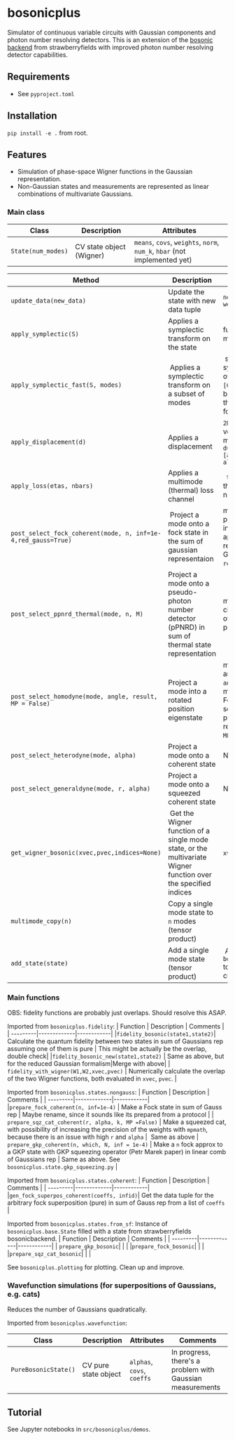 # bosonicplus

Simulator of continuous variable circuits with Gaussian components and photon number resolving detectors. This is an extension of the [bosonic backend](https://strawberryfields.ai/photonics/demos/run_intro_bosonic.html) from strawberryfields with improved photon number resolving detector capabilities.

## Requirements
- See `pyproject.toml`

## Installation
`pip install -e .` from root.

## Features
- Simulation of phase-space Wigner functions in the Gaussian representation.
- Non-Gaussian states and measurements are represented as linear combinations of multivariate Gaussians.

### Main class

| Class | Description | Attributes |
| ---------|-------------|------------|
| `State(num_modes)` | CV state object (Wigner)  | `means`, `covs`, `weights`, `norm`, `num_k`, `hbar` (not implemented yet) |


| Method | Description | Parameters |
| ---------|-------------|------------|
| `update_data(new_data)` | Update the state with new data tuple | `new_data=[means, covs, weights]`  |
| `apply_symplectic(S)`| Applies a symplectic transform on the state | full `2Nx2N` symplectic matrix `S`|
| `apply_symplectic_fast(S, modes)` | Applies a symplectic transform on a subset of modes | smaller `2x2` or `4x4` symplectic matrix `S`, list of modes e.g. `modes=[0,1]` for a beamsplitter. Faster than doing the above for large systems. |
|`apply_displacement(d)`| Applies a displacement | `2Nx1` displacement vector, e.g. for a single mode `d=np.sqrt(2*hbar)*[alpha.real, alpha.imag]` |
| `apply_loss(etas, nbars)` | Applies a multimode (thermal) loss channel |  transmissivities `etas`, thermal occupation numbers `nbars` |
| `post_select_fock_coherent(mode, n, inf=1e-4,red_gauss=True)` | Project a mode onto a fock state in the sum of gaussian representaion | mode number `mode`, photon number `n`, infidelity of the approximation `inf`, reduce the number of Gaussians with `red_gauss`. |
| `post_select_ppnrd_thermal(mode, n, M)` | Project a mode onto a pseudo-photon number detector (pPNRD) in sum of thermal state representation | mode number `mode`, click number `n`, number of on/off detectors in pPNRD `M` | 
| `post_select_homodyne(mode, angle, result, MP = False)` | Project a mode into a rotated position eigenstate | mode number `mode`, angle of quadrature `angle`, result of measurement `result`. For breeding of squeezed cats, higher precision may be required, so we can set `MP=True` to use `mpmath`|  
| `post_select_heterodyne(mode, alpha)` | Project a mode onto a coherent state | Not implemented| 
| `post_select_generaldyne(mode, r, alpha)`| Project a mode onto a squeezed coherent state | Not implemented |
|`get_wigner_bosonic(xvec,pvec,indices=None)`| Get the Wigner function of a single mode state, or the multivariate Wigner function over the specified indices | `xvec`, `pvec` |
| `multimode_copy(n)` | Copy a single mode state to `n` modes (tensor product) | |
|`add_state(state)` | Add a single mode state (tensor product) | Another instance of `bosonicplus.base.State` to add to the the current state | 

### Main functions

OBS: fidelity functions are probably just overlaps. Should resolve this ASAP. 

Imported from `bosonicplus.fidelity`:
| Function | Description | Comments |
| ---------|-------------|------------|
|`fidelity_bosonic(state1,state2)`| Calculate the quantum fidelity between two states in sum of Gaussians rep assuming one of them is pure | This might be actually be the overlap, double check|
|`fidelity_bosonic_new(state1,state2)` | Same as above, but for the reduced Gaussian formalism|Merge with above|
| `fidelity_with_wigner(W1,W2,xvec,pvec)` | Numerically calculate the overlap of the two Wigner functions, both evaluated in `xvec`, `pvec`. | 

Imported from `bosonicplus.states.nongauss`:
| Function | Description | Comments |
| ---------|-------------|------------|
|`prepare_fock_coherent(n, inf=1e-4)` | Make a Fock state in sum of Gauss rep | Maybe rename, since it sounds like its prepared from a protocol |
| `prepare_sqz_cat_coherent(r, alpha, k, MP =False)` | Make a squeezed cat, with possibility of increasing the precision of the weights with `mpmath`, because there is an issue with high `r` and `alpha` |  Same as above
| `prepare_gkp_coherent(n, which, N, inf = 1e-4)` | Make a `n` fock approx to a GKP state with GKP squeezing operator (Petr Marek paper) in linear comb of Gaussians rep | Same as above. See `bosonicplus.state.gkp_squeezing.py` |


Imported from `bosonicplus.states.coherent`:
| Function | Description | Comments |
| ---------|-------------|------------|
|`gen_fock_superpos_coherent(coeffs, infid)`| Get the data tuple for the arbitrary fock superposition (pure) in sum of Gauss rep from a list of `coeffs` | 

Imported from `bosonicplus.states.from_sf`: Instance of `bosonicplus.base.State` filled with a state from strawberryfields bosonicbackend.
| Function | Description | Comments |
| ---------|-------------|------------|
| `prepare_gkp_bosonic`| | |
|`prepare_fock_bosonic`| | |
|`prepare_sqz_cat_bosonic`| | | 

See `bosonicplus.plotting` for plotting. Clean up and improve. 

### Wavefunction simulations (for superpositions of Gaussians, e.g. cats)
Reduces the number of Gaussians quadratically.

Imported from `bosonicplus.wavefunction`:

| Class | Description | Attributes | Comments |
| ---------|-------------|------------|----------|
| `PureBosonicState()` | CV pure state object  | `alphas`, `covs`, `coeffs` | In progress, there's a problem with Gaussian measurements | 




## Tutorial
See Jupyter notebooks in `src/bosonicplus/demos`.


